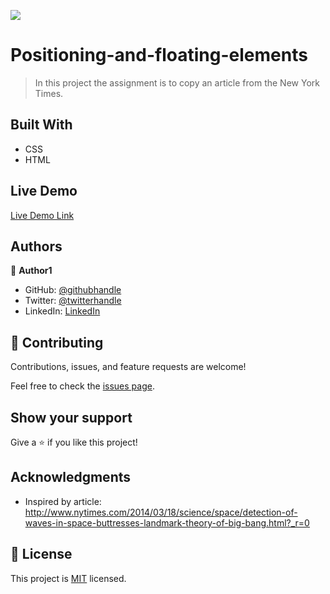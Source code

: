 ![](https://img.shields.io/badge/Microverse-blueviolet)

# Positioning-and-floating-elements

> In this project the assignment is to copy an article from the New York Times.

## Built With

- CSS
- HTML

## Live Demo

[Live Demo Link](https://livedemo.com)

## Authors

👤 **Author1**

- GitHub: [@githubhandle](https://github.com/petumazo)
- Twitter: [@twitterhandle](https://twitter.com/petudeveloper)
- LinkedIn: [LinkedIn](https://www.linkedin.com/in/david-alvarez-mazzo-777712143/)

## 🤝 Contributing

Contributions, issues, and feature requests are welcome!

Feel free to check the [issues page](issues/).

## Show your support

Give a ⭐️ if you like this project!

## Acknowledgments

- Inspired by article: http://www.nytimes.com/2014/03/18/science/space/detection-of-waves-in-space-buttresses-landmark-theory-of-big-bang.html?_r=0

## 📝 License

This project is [MIT](lic.url) licensed.
